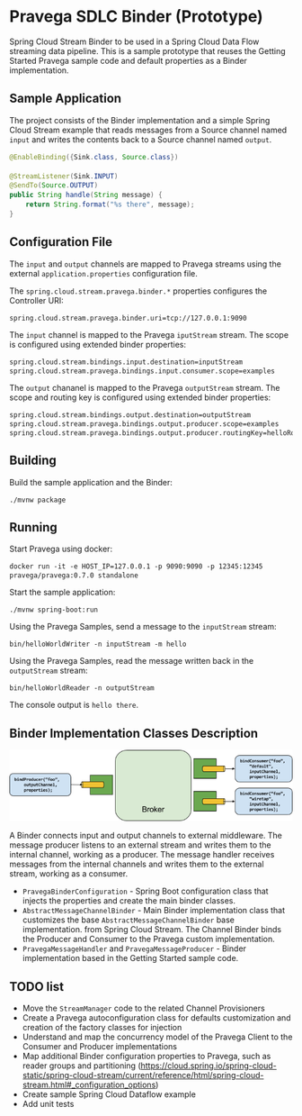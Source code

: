# Pravega SDLC Binder (Prototype)

Spring Cloud Stream Binder to be used in a Spring Cloud Data Flow streaming data pipeline. This is a sample prototype that reuses the
Getting Started Pravega sample code and default properties as a Binder implementation.

## Sample Application

The project consists of the Binder implementation and a simple Spring Cloud Stream example that reads messages from a Source channel named `input` and writes the contents back to a Source channel named `output`. 

```java
@EnableBinding({Sink.class, Source.class})

@StreamListener(Sink.INPUT)
@SendTo(Source.OUTPUT)
public String handle(String message) {
    return String.format("%s there", message);
}
```

## Configuration File

The `input` and `output` channels are mapped to Pravega streams using the external `application.properties` configuration file.

The `spring.cloud.stream.pravega.binder.*` properties configures the Controller URI: 
```properties
spring.cloud.stream.pravega.binder.uri=tcp://127.0.0.1:9090
```

The `input` channel is mapped to the Pravega `iputStream` stream. The scope is configured using extended binder properties:
```properties
spring.cloud.stream.bindings.input.destination=inputStream
spring.cloud.stream.pravega.bindings.input.consumer.scope=examples
```

The `output` chananel is mapped to the Pravega `outputStream` stream. The scope and routing key is configured using extended binder properties:
```properties
spring.cloud.stream.bindings.output.destination=outputStream
spring.cloud.stream.pravega.bindings.output.producer.scope=examples
spring.cloud.stream.pravega.bindings.output.producer.routingKey=helloRoutingKey
```

## Building

Build the sample application and the Binder:

```shell script
./mvnw package
```

## Running

Start Pravega using docker:
```shell script
docker run -it -e HOST_IP=127.0.0.1 -p 9090:9090 -p 12345:12345 pravega/pravega:0.7.0 standalone
```

Start the sample application:
```shell script
./mvnw spring-boot:run
```

Using the Pravega Samples, send a message to the `inputStream` stream:
```shell script
bin/helloWorldWriter -n inputStream -m hello
```

Using the Pravega Samples, read the message written back in the `outputStream` stream:
```shell script
bin/helloWorldReader -n outputStream
```

The console output is `hello there`.

## Binder Implementation Classes Description

![Binder Diagram](https://raw.githubusercontent.com/spring-cloud/spring-cloud-stream/master/docs/src/main/asciidoc/images/producers-consumers.png)

A Binder connects input and output channels to external middleware. The message producer listens to an external stream and writes 
them to the internal channel, working as a producer. The message handler receives messages from the internal channels and writes
them to the external stream, working as a consumer.  

* `PravegaBinderConfiguration` - Spring Boot configuration class that injects the properties and create the main binder classes.
* `AbstractMessageChannelBinder` - Main Binder implementation class that customizes the base `AbstractMessageChannelBinder` base implementation.
from Spring Cloud Stream. The Channel Binder binds the Producer and Consumer to the Pravega custom implementation.
* `PravegaMessageHandler` and `PravegaMessageProducer` - Binder implementation based in the Getting Started sample code.  

## TODO list

- Move the `StreamManager` code to the related Channel Provisioners
- Create a Pravega autoconfiguration class for defaults customization and creation of the factory classes for injection
- Understand and map the concurrency model of the Pravega Client to the Consumer and Producer implementations
- Map additional Binder configuration properties to Pravega, such as reader groups and partitioning (https://cloud.spring.io/spring-cloud-static/spring-cloud-stream/current/reference/html/spring-cloud-stream.html#_configuration_options)
- Create sample Spring Cloud Dataflow example
- Add unit tests
